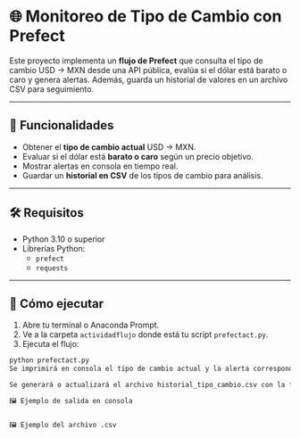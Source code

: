 # 🌐 Monitoreo de Tipo de Cambio con Prefect

Este proyecto implementa un **flujo de Prefect** que consulta el tipo de cambio USD → MXN desde una API pública, evalúa si el dólar está barato o caro y genera alertas. Además, guarda un historial de valores en un archivo CSV para seguimiento.

---

## 📌 Funcionalidades

- Obtener el **tipo de cambio actual** USD → MXN.  
- Evaluar si el dólar está **barato o caro** según un precio objetivo.  
- Mostrar alertas en consola en tiempo real.  
- Guardar un **historial en CSV** de los tipos de cambio para análisis.  

---

## 🛠 Requisitos

- Python 3.10 o superior  
- Librerías Python:
  - `prefect`
  - `requests`

---

## 🚀 Cómo ejecutar

1. Abre tu terminal o Anaconda Prompt.  
2. Ve a la carpeta `actividadflujo` donde está tu script `prefectact.py`.  
3. Ejecuta el flujo:

```bash
python prefectact.py
Se imprimirá en consola el tipo de cambio actual y la alerta correspondiente.

Se generará o actualizará el archivo historial_tipo_cambio.csv con la fecha, hora y valor del dólar.

🖼 Ejemplo de salida en consola


🖼 Ejemplo del archivo .csv


